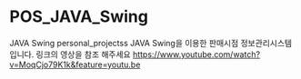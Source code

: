# POS_JAVA_Swing
JAVA Swing personal_projectss
JAVA Swing을 이용한 판매시점 정보관리시스템입니다.
링크의 영상을 참조 해주세요
https://www.youtube.com/watch?v=MoqCjo79K1k&feature=youtu.be
